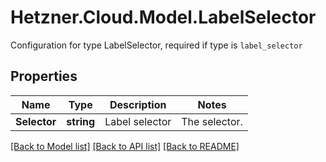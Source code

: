 # Hetzner.Cloud.Model.LabelSelector
Configuration for type LabelSelector, required if type is `label_selector`

## Properties

Name | Type | Description | Notes
------------ | ------------- | ------------- | -------------
**Selector** | **string** | Label selector | The selector. | 

[[Back to Model list]](../../README.md#documentation-for-models) [[Back to API list]](../../README.md#documentation-for-api-endpoints) [[Back to README]](../../README.md)

